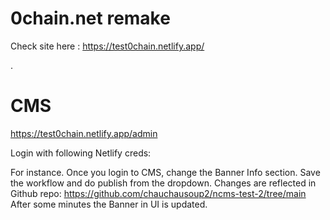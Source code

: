 # 0chain.net remake

Check site here : https://test0chain.netlify.app/

.

# CMS

https://test0chain.netlify.app/admin

Login with following Netlify creds:


For instance.
Once you login to CMS, change the Banner Info section.
Save the workflow and do publish from the dropdown.
Changes are reflected in Github repo: https://github.com/chauchausoup2/ncms-test-2/tree/main 
After some minutes the Banner in UI is updated.

